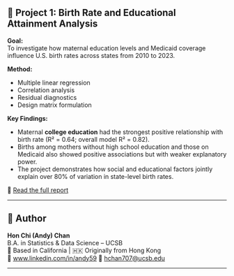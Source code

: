 ## 👶 Project 1: Birth Rate and Educational Attainment Analysis

**Goal:**  
To investigate how maternal education levels and Medicaid coverage influence U.S. birth rates across states from 2010 to 2023.

**Method:**  
- Multiple linear regression
- Correlation analysis
- Residual diagnostics
- Design matrix formulation

**Key Findings:**  
- Maternal **college education** had the strongest positive relationship with birth rate (R² = 0.64; overall model R² = 0.82).
- Births among mothers without high school education and those on Medicaid also showed positive associations but with weaker explanatory power.
- The project demonstrates how social and educational factors jointly explain over 80% of variation in state-level birth rates.

📄 [Read the full report](./BirthProject.pdf)

---

## 👤 Author

**Hon Chi (Andy) Chan**  
B.A. in Statistics & Data Science – UCSB  
📍 Based in California | 🇭🇰 Originally from Hong Kong  
🔗 www.linkedin.com/in/andy59 
📧 hchan707@ucsb.edu

---

